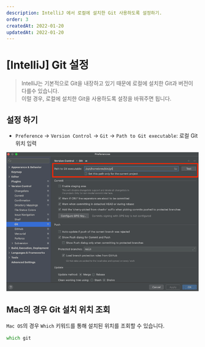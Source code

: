 ```yaml
---
description: IntelliJ 에서 로컬에 설치한 Git 사용하도록 설정하기.  
order: 3  
createdAt: 2022-01-20  
updatedAt: 2022-01-20
---
```


# [IntelliJ] Git 설정

> IntelliJ는 기본적으로 Git을 내장하고 있기 때문에 로컬에 설치한 Git과 버전이 다를수 있습니다.  
> 이럴 경우, 로컬에 설치한 Git을 사용하도록 설정을 바꿔주면 됩니다.

## 설정 하기

- `Preference` -> `Version Control` -> `Git` -> `Path to Git executable`: 로컬 Git 위치 입력

![IntelliJ Git 경로 설정](../../public/_posts/IntelliJ/Git_설정/screenshot.png)

## Mac의 경우 Git 설치 위치 조회

`Mac OS`의 경우 `Which` 키워드를 통해 설치된 위치를 조회할 수 있습니다.

```zsh
which git
```